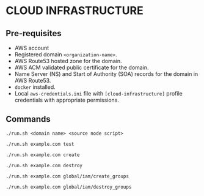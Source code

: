 # CLOUD INFRASTRUCTURE

## Pre-requisites

- AWS account
- Registered domain `<organization-name>`.
- AWS Route53 hosted zone for the domain.
- AWS ACM validated public certificate for the domain.
- Name Server (NS) and Start of Authority (SOA) records for the domain in AWS Route53. 
- `docker` installed.
- Local `aws-credentials.ini` file with `[cloud-infrastructure]` profile credentials with appropriate permissions.

## Commands

```./run.sh <domain name> <source node script>```

```./run.sh example.com test```

```./run.sh example.com create```

```./run.sh example.com destroy```

```./run.sh example.com global/iam/create_groups```

```./run.sh example.com global/iam/destroy_groups```
